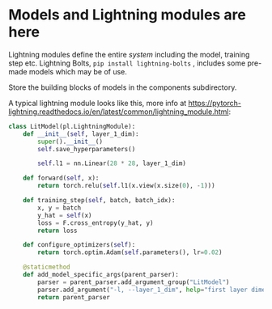 # Models and Lightning modules are here

Lightning modules define the entire *system* including the model, training step etc. Lightning Bolts, ```pip install lightning-bolts``` , includes some pre-made models which may be of use.

Store the building blocks of models in the components subdirectory.

A typical lightning module looks like this, more info at https://pytorch-lightning.readthedocs.io/en/latest/common/lightning_module.html:

```python
class LitModel(pl.LightningModule):
    def __init__(self, layer_1_dim):
        super().__init__()
        self.save_hyperparameters()

        self.l1 = nn.Linear(28 * 28, layer_1_dim)

    def forward(self, x):
        return torch.relu(self.l1(x.view(x.size(0), -1)))

    def training_step(self, batch, batch_idx):
        x, y = batch
        y_hat = self(x)
        loss = F.cross_entropy(y_hat, y)
        return loss

    def configure_optimizers(self):
        return torch.optim.Adam(self.parameters(), lr=0.02)

    @staticmethod
    def add_model_specific_args(parent_parser):
        parser = parent_parser.add_argument_group("LitModel")
        parser.add_argument("-l, --layer_1_dim", help="first layer dimensions", type=int, default=12)
        return parent_parser
